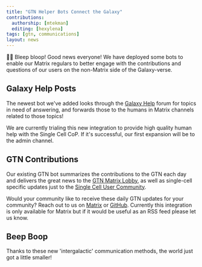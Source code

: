 ```yaml
---
title: "GTN Helper Bots Connect the Galaxy"
contributions:
  authorship: [mtekman]
  editing: [hexylena]
tags: [gtn, communications]
layout: news
---
```


🤖💬 Bleep bloop! Good news everyone! We have deployed some bots to enable our Matrix regulars
to better engage with the contributions and questions of our users on
the non-Matrix side of the Galaxy-verse.

## Galaxy Help Posts

The newest bot we've added looks through the [Galaxy Help](https://help.galaxyproject.org/) forum for topics in need of
answering, and forwards those to the humans in Matrix channels related to those topics! 

We are currently trialing this new integration to provide high quality human help with the Single Cell CoP. If it's successful, our first expansion will be to the admin channel.

## GTN Contributions

Our existing GTN bot summarizes the contributions to the GTN each day and delivers the great news to the
[GTN Matrix Lobby](https://app.element.io/#/room/#Galaxy-Training-Network_Lobby:gitter.im), as well as single-cell specific updates just to the [Single Cell User Community](https://app.element.io/#/room/#!yuLoaCWKpFHkWPmVEO:gitter.im). 

Would your community like to receive these daily GTN updates for your community? Reach out to us on [Matrix](https://app.element.io/#/room/#Galaxy-Training-Network_Lobby:gitter.im) or [GitHub](https://github.com/galaxyproject/training-material/issues/). Currently this integration is only available for Matrix but if it would be useful as an RSS feed please let us know.

## Beep Boop

Thanks to these new 'intergalactic' communication methods, the world just got a little smaller!
